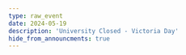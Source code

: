 ```yaml
---
type: raw_event
date: 2024-05-19
description: 'University Closed - Victoria Day'
hide_from_announcments: true
---
```

